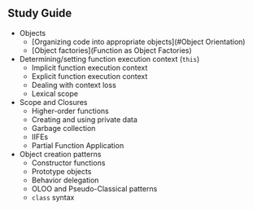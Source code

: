 ## Study Guide
-   Objects
    -   [Organizing code into appropriate objects](#Object Orientation)
    -   [Object factories](Function as Object Factories)
-   Determining/setting function execution context (`this`)
    -   Implicit function execution context
    -   Explicit function execution context
    -   Dealing with context loss
    -   Lexical scope
-   Scope and Closures
    -   Higher-order functions
    -   Creating and using private data
    -   Garbage collection
    -   IIFEs
    -   Partial Function Application
-   Object creation patterns
    -   Constructor functions
    -   Prototype objects
    -   Behavior delegation
    -   OLOO and Pseudo-Classical patterns
    -   `class` syntax